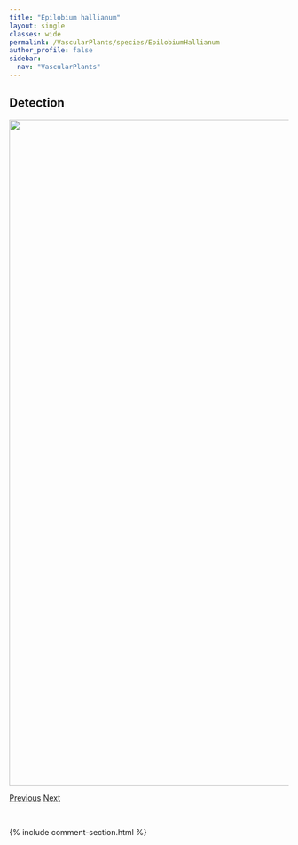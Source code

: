 ```yaml
---
title: "Epilobium hallianum"
layout: single
classes: wide
permalink: /VascularPlants/species/EpilobiumHallianum
author_profile: false
sidebar:
  nav: "VascularPlants"
---
```


<h2>Detection</h2>

<a href="https://drive.google.com/uc?export=view&id=1B6rhQoMrs9-lagcXnNysCS7FMVp84--s">
<img src="https://drive.google.com/uc?export=view&id=1B6rhQoMrs9-lagcXnNysCS7FMVp84--s" height = "1200" width = "800">
</a>


<a href="/DevelopmentWebsite/VascularPlants/species/EpilobiumClavatum" class="pagination--pager" title="Epilobium clavatum">Previous</a> <a href="/DevelopmentWebsite/VascularPlants/species/EpilobiumLeptophyllum" class="pagination--pager" title="Epilobium leptophyllum">Next</a>

<p>&nbsp;</p>

{% include comment-section.html %}
